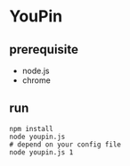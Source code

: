 YouPin
=====

## prerequisite

- node.js
- chrome

## run

```
npm install
node youpin.js
# depend on your config file
node youpin.js 1
```
